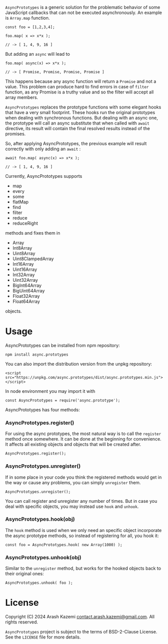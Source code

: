 `AsyncPrototypes` is a generic solution for the problematic behavior of some 
JavaScript callbacks that can not be executed asynchronously. An example is `Array.map` 
function. 

	const foo = [1,2,3,4];

	foo.map( x => x*x ); 

	// -> [ 1, 4, 9, 16 ]


But adding an `async` will lead to

	foo.map( async(x) => x*x );

	// -> [ Promise, Promise, Promise, Promise ]


This happens because any async function will return a `Promise` and not a value. This
problem can produce hard to find errors in case of `filter` function, as any 
Promise is a truthy value and so the filter will accept all array members.

`AsyncPrototypes` replaces the prototype functions with some elegant hooks 
that have a very small footprint. These hooks run the original prototypes when dealing
with synchronous functions. But dealing with an async one, the prototype will call
an async substitute that when called with `await` directive, its result will contain 
the final resolved results instead of the promises. 

So, after applying AsyncPrototypes, the previous example will result correctly with only 
adding an `await` :

	await foo.map( async(x) => x*x ); 

	// -> [ 1, 4, 9, 16 ]


Currently, AsyncPrototypes supports 

- map
- every
- some
- flatMap
- find
- filter
- reduce
- reduceRight

methods and fixes them in 

- Array
- Int8Array
- Uint8Array
- Uint8ClampedArray
- Int16Array
- Uint16Array
- Int32Array
- Uint32Array
- BigInt64Array
- BigUint64Array
- Float32Array
- Float64Array

objects.



# Usage

AsyncPrototypes can be installed from npm repository:
	
	npm install async.prototypes

You can also import the distribution version from the unpkg repository:

    <script src="https://unpkg.com/async.prototypes/dist/async.prototypes.min.js"></script>

In node environment you may import it with

	const AsyncPrototypes = require('async.prototype');




AsyncPrototypes has four methods:

### AsyncPrototypes.register()

For using the async prototypes, the most natural way is to call the `register` 
method once somewhere. It can be done at the beginning for convenience. It 
affects all existing objects and objects that will be created after.

	AsyncPrototypes.register();


### AsyncPrototypes.unregister()

If in some place in your code you think the registered methods would get in the way
or cause any problems, you can simply `unregister` them.

	AsyncPrototypes.unregister();

You can call register and unregister any number of times. But in case you deal with
specific objects, you may instead use `hook` and `unhook`.


### AsyncPrototypes.hook(obj)

The `hook` method is used when we only need an specific object incorporate the async
prototype methods, so instead of registering for all, you hook it:

	const foo = AsyncPrototypes.hook( new Array(1000) );


### AsyncPrototypes.unhook(obj)

Similar to the `unregister` method, but works for the hooked objects back to their
original ones:

	AsyncPrototypes.unhook( foo );



# License

Copyright (C) 2024 Arash Kazemi <contact.arash.kazemi@gmail.com>. All rights reserved.

`AsyncPrototypes` project is subject to the terms of BSD-2-Clause License. See the `LICENSE` file for more details.
